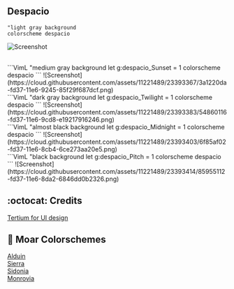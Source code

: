 Despacio
------

```VimL
"light gray background
colorscheme despacio 
```
![Screenshot](https://cloud.githubusercontent.com/assets/11221489/23393354/24d6fa6a-fd37-11e6-86a2-a2ee45a34c1a.png)

<br>
```VimL
"medium gray background
let g:despacio_Sunset = 1
colorscheme despacio
```
![Screenshot](https://cloud.githubusercontent.com/assets/11221489/23393367/3a1220da-fd37-11e6-9245-85f29f687dcf.png)

<br>
```VimL
"dark gray background
let g:despacio_Twilight = 1
colorscheme despacio
```
![Screenshot](https://cloud.githubusercontent.com/assets/11221489/23393383/54860116-fd37-11e6-9cd8-e19217916246.png)

<br>
```VimL
"almost black background
let g:despacio_Midnight = 1
colorscheme despacio
```
![Screenshot](https://cloud.githubusercontent.com/assets/11221489/23393403/6f85af02-fd37-11e6-8cb4-6ce273aa20e5.png)

<br>
```VimL
"black background
let g:despacio_Pitch = 1
colorscheme despacio
```
![Screenshot](https://cloud.githubusercontent.com/assets/11221489/23393414/85955112-fd37-11e6-8da2-6846dd0b2326.png)


:octocat: Credits
-----------------
[Tertium for UI design](https://github.com/tertium)<br>



:octopus: Moar Colorschemes
-------
[Alduin](https://github.com/AlessandroYorba/Alduin)<br>
[Sierra](https://github.com/AlessandroYorba/Sierra)<br>
[Sidonia](https://github.com/AlessandroYorba/Sidonia)<br>
[Monrovia](https://github.com/AlessandroYorba/Monrovia)

